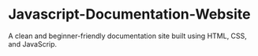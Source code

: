 # Javascript-Documentation-Website
A clean and beginner-friendly documentation site built using HTML, CSS, and JavaScrip.
